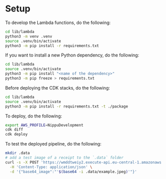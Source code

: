 # Setup

To develop the Lambda functions, do the following:

```sh
cd lib/lambda
python3 -m venv .venv
source .venv/bin/activate
python3 -m pip install -r requirements.txt
```

If you want to install a new Python dependency, do the following:

```sh
cd lib/lambda
source .venv/bin/activate
python3 -m pip install "<name of the dependency>"
python3 -m pip freeze > requirements.txt
```

Before deploying the CDK stacks, do the following:

```sh
cd lib/lambda
source .venv/bin/activate
python3 -m pip install -r requirements.txt -t ./package
```

To deploy, do the following:

```sh
export AWS_PROFILE=NippuDevelopment
cdk diff
cdk deploy
```

To test the deployed pipeline, do the following:

```sh
mkdir .data
# add a test image of a receipt to the `.data` folder
curl -s -X POST 'https://wmddtweiy2.execute-api.eu-central-1.amazonaws.com/prod' \
  -H 'Content-Type: application/json' \
  -d '{"base64_image":"'$(base64 -i .data/example.jpeg)'"}'
```
